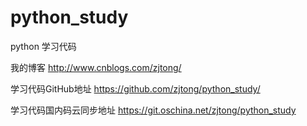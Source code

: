 # python_study

python 学习代码


我的博客 http://www.cnblogs.com/zjtong/

学习代码GitHub地址 https://github.com/zjtong/python_study/

学习代码国内码云同步地址  https://git.oschina.net/zjtong/python_study
